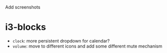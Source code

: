 Add screenshots

# i3-blocks
* `clock`: more persistent dropdown for calendar?
* `volume`: move to different icons and add some different mute mechanism
